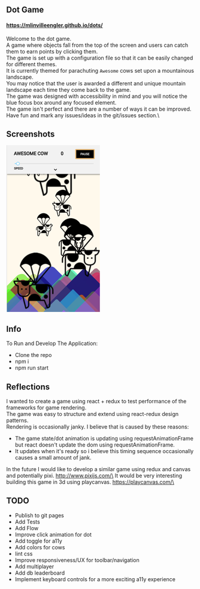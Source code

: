 ## Dot Game

#### https://mlinvilleengler.github.io/dots/

Welcome to the dot game.\
A game where objects fall from the top of the screen and users can catch them to earn points by clicking them.\
The game is set up with a configuration file so that it can be easily changed for different themes.\
It is currently themed for parachuting `Awesome` cows set upon a mountainous landscape.\
You may notice that the user is awarded a different and unique mountain landscape each time they come back to the game. \
The game was designed with accessibility in mind and you will notice the blue focus box around any focused element.\
The game isn't perfect and there are a number of ways it can be improved.\
Have fun and mark any issues/ideas in the git/issues section.\

## Screenshots

![Dots (Awesome Cow)](https://github.com/mlinvilleengler/dots/raw/master/public/dots_small.png "Dots (Awesome Cow)")

## Info

To Run and Develop The Application:
* Clone the repo
* npm i
* npm run start

## Reflections

I wanted to create a game using react + redux to test performance of the frameworks for game rendering.\
The game was easy to structure and extend using react-redux design patterns.\
Rendering is occasionally janky. I believe that is caused by these reasons: 
 * The game state/dot animation is updating using requestAnimationFrame but react doesn't update the dom using requestAnimationFrame.
 * It updates when it's ready so i believe this timing sequence occasionally causes a small amount of jank.
 
In the future I would like to develop a similar game using redux and canvas and potentially pixi. http://www.pixijs.com/\
It would be very interesting building this game in 3d using playcanvas. https://playcanvas.com/\

## TODO

  * Publish to git pages
  * Add Tests
  * Add Flow
  * Improve click animation for dot
  * Add toggle for a11y
  * Add colors for cows
  * lint css
  * Improve responsiveness/UX for toolbar/navigation
  * Add multiplayer
  * Add db leaderboard
  * Implement keyboard controls for a more exciting a11y experience 

